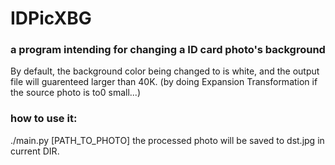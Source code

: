 # IDPicXBG

### a program intending for changing a ID card photo's background

By default, the background color being changed to is white, and the output file will guarenteed larger than 40K. (by doing Expansion Transformation if the source photo is to0 small...)

### how to use it:

./main.py [PATH_TO_PHOTO]
the processed photo will be saved to dst.jpg in current DIR.
